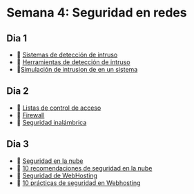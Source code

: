 # Semana 4: Seguridad en redes

## Dia 1

- 📗 [Sistemas de detección de intruso](./intruder-detection-system.es.md)
- 📗 [Herramientas de detección de intruso](./intruder-detection-system-tools.es.md)
- 🧪[Simulación de intrusion de en un sistema](./labs/traffic-simulation.es.md)

## Dia 2

- 📗 [Listas de control de acceso](./access-control-lists.es.md)
- 📗 [Firewall](./firewall.es.md)
- 📗 [Seguridad inalámbrica](./wireless-security.es.md)

## Dia 3

- 📗 [Seguridad en la nube](./cloud-security.es.md)
- 📗 [10 recomendaciones de seguridad en la nube](./10-recomendations-cloud-clients-security.es.md)
- 📗 [Seguridad de WebHosting](./web-hosting-security.es.md)
- 📗 [10 prácticas de seguridad en Webhosting](./10-web-hosting-security-practices.es.md)
